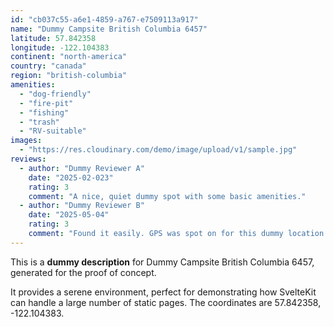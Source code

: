 ```yaml
---
id: "cb037c55-a6e1-4859-a767-e7509113a917"
name: "Dummy Campsite British Columbia 6457"
latitude: 57.842358
longitude: -122.104383
continent: "north-america"
country: "canada"
region: "british-columbia"
amenities:
  - "dog-friendly"
  - "fire-pit"
  - "fishing"
  - "trash"
  - "RV-suitable"
images:
  - "https://res.cloudinary.com/demo/image/upload/v1/sample.jpg"
reviews:
  - author: "Dummy Reviewer A"
    date: "2025-02-023"
    rating: 3
    comment: "A nice, quiet dummy spot with some basic amenities."
  - author: "Dummy Reviewer B"
    date: "2025-05-04"
    rating: 3
    comment: "Found it easily. GPS was spot on for this dummy location."
---
```


This is a **dummy description** for Dummy Campsite British Columbia 6457, generated for the proof of concept.

It provides a serene environment, perfect for demonstrating how SvelteKit can handle a large number of static pages. The coordinates are 57.842358, -122.104383.
